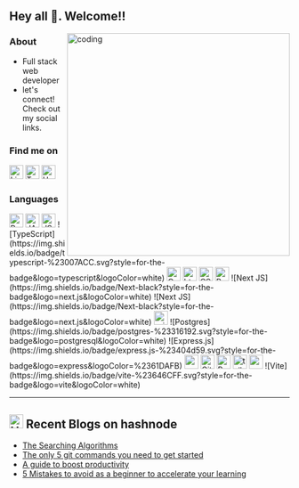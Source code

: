 <!-- ![github_frontpage](https://user-images.githubusercontent.com/113995907/213905835-40115ceb-f65a-4b63-a709-d4c76231e8ed.png) -->
## Hey all 👋. Welcome!!
<img align="right" alt="coding" width="400" src="https://media.tenor.com/flflC6GFzO8AAAAM/sultan-alrefaei-programmer.gif">

### About
- Full stack web developer
- let's connect! Check out my social links.

### <p>Find me on</p>
<p>
  <a href="https://www.linkedin.com/in/vishal-m0509/"><img height="25px" src="https://img.shields.io/badge/LinkedIn-0077B5?style=for-the-badge&logo=linkedin&logoColor=white" alt="LinkedIn"/></a>
  <a href="https://twitter.com/Mvishalx"><img height="25px" src="https://img.shields.io/badge/Twitter-1DA1F2?style=for-the-badge&logo=twitter&logoColor=white" alt="Twitter"/></a>
  <a href="https://mvishal.hashnode.dev/"><img height="25px" src="https://img.shields.io/badge/Hashnode-2962FF?style=for-the-badge&logo=hashnode&logoColor=white" alt="Hashnode"/></a>
</p>

### <p>Languages</p>
<p>
  <img height="25px" src="https://img.shields.io/badge/Python-3776AB?style=for-the-badge&logo=python&logoColor=white" alt="Python"/>
  <img height="25px" src="https://img.shields.io/badge/Java-ED8B00?style=for-the-badge&logo=java&logoColor=white" alt="JAVA"/>
  <img height="25px" src="https://img.shields.io/badge/JavaScript-F7DF1E?style=for-the-badge&logo=javascript&logoColor=black" alt="JS"/>
  ![TypeScript](https://img.shields.io/badge/typescript-%23007ACC.svg?style=for-the-badge&logo=typescript&logoColor=white)
  <img height="25px" src="https://img.shields.io/badge/C-00599C?style=for-the-badge&logo=c&logoColor=white" alt="C"/>
  <img height="25px" src="https://img.shields.io/badge/HTML5-E34F26?style=for-the-badge&logo=html5&logoColor=white" alt="html"/>
    <img height="25px" src="https://img.shields.io/badge/CSS3-1572B6?style=for-the-badge&logo=css3&logoColor=white" alt="CSS"/>
  <img height="25px" src="https://img.shields.io/badge/React-61DAFB.svg?style=for-the-badge&logo=React&logoColor=black" alt="React"/>
  ![Next JS](https://img.shields.io/badge/Next-black?style=for-the-badge&logo=next.js&logoColor=white)
  ![Next JS](https://img.shields.io/badge/Next-black?style=for-the-badge&logo=next.js&logoColor=white)
  <img height="25px" src="https://img.shields.io/badge/Prisma-3982CE?style=for-the-badge&logo=Prisma&logoColor=white" alt="prisma"/>
  ![Postgres](https://img.shields.io/badge/postgres-%23316192.svg?style=for-the-badge&logo=postgresql&logoColor=white)
  ![Express.js](https://img.shields.io/badge/express.js-%23404d59.svg?style=for-the-badge&logo=express&logoColor=%2361DAFB)
  <img height="25px" src="https://img.shields.io/badge/MongoDB-4EA94B?style=for-the-badge&logo=mongodb&logoColor=white" alt="mongo"/>
  <img height="25px" src="https://img.shields.io/badge/GIT-E44C30?style=for-the-badge&logo=git&logoColor=white" alt="Git"/>
  <img height="25px" src="https://img.shields.io/badge/Bootstrap-7952B3.svg?style=for-the-badge&logo=Bootstrap&logoColor=white" alt="Bootstrap"/>
  <img height="25px" src="https://img.shields.io/badge/Tailwind_CSS-38B2AC?style=for-the-badge&logo=tailwind-css&logoColor=white" alt="tailwind"/>
  <img height="25px" src="https://img.shields.io/badge/Material--UI-0081CB?style=for-the-badge&logo=material-ui&logoColor=white" alt="materialui"/>
  ![Vite](https://img.shields.io/badge/vite-%23646CFF.svg?style=for-the-badge&logo=vite&logoColor=white)
  
  
  
 </p>

---
## <a href="https://mvishal.hashnode.dev/"><img src="https://github.com/Arindam200/Arindam200/blob/main/CDyAuTy75.png" title="Hashnode" alt="Hashnode blog" width="25"/></a> Recent Blogs on hashnode
<!-- BLOG-POST-LIST:START -->
- [The Searching Algorithms](https://mvishal.hashnode.dev/the-searching-algorithms)
- [The only 5 git commands you need to get started](https://mvishal.hashnode.dev/the-only-5-git-commands-you-need-to-get-started)
- [A guide to boost productivity](https://mvishal.hashnode.dev/a-guide-to-boost-productivity)
- [5 Mistakes to avoid as a beginner to accelerate your learning](https://mvishal.hashnode.dev/5-mistakes-to-avoid-as-a-beginner-to-accelerate-your-learning)
<!-- BLOG-POST-LIST:END -->

<!-- ---
<details>

<summary><h2>My GitHub Stats</h2></summary>

<div align = "center"> -->

<!-- <h2>My GitHub Stats<img src="https://github.githubassets.com/images/spinners/octocat-spinner-64.gif"/></h2>

</div>
<div align="center">
<table>
<tr>
<td width="45%">
<a href="http://www.github.com/Mvishal123"><img src="https://github-readme-stats.vercel.app/api?username=Mvishal123&show_icons=true&hide=&count_private=true&title_color=0891b2&text_color=ffffff&icon_color=0891b2&bg_color=1c1917&hide_border=true&show_icons=true" alt="Vishal's GitHub stats" /></a> 

</td>
<td width="45%">
 <a href="http://www.github.com/Mvishal123"><img src="https://github-readme-streak-stats.herokuapp.com/?user=Mvishal123&stroke=ffffff&background=1c1917&ring=0891b2&fire=0891b2&currStreakNum=ffffff&currStreakLabel=0891b2&sideNums=ffffff&sideLabels=ffffff&dates=ffffff&hide_border=true" /></a>
 
</table>
</div>
</td>
</tr>

</details> -->




   
 


 



